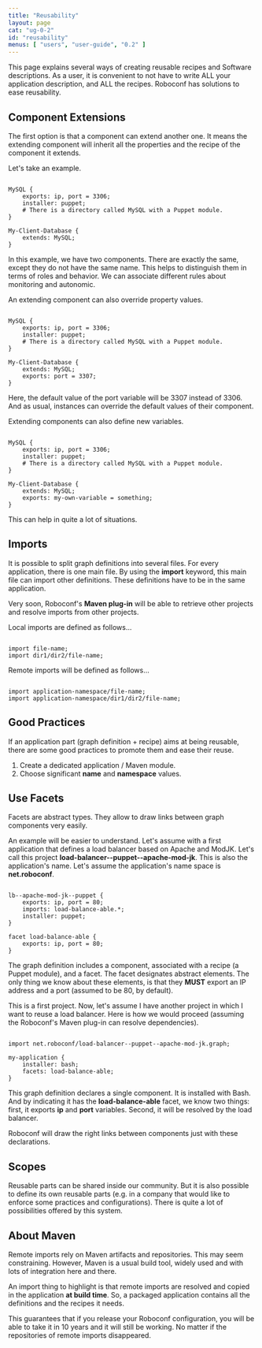 ```yaml
---
title: "Reusability"
layout: page
cat: "ug-0-2"
id: "reusability"
menus: [ "users", "user-guide", "0.2" ]
---
```


This page explains several ways of creating reusable recipes and Software descriptions.
As a user, it is convenient to not have to write ALL your application description, and ALL
the recipes. Roboconf has solutions to ease reusability.


## Component Extensions

The first option is that a component can extend another one.
It means the extending component will inherit all the properties and the recipe
of the component it extends.

Let's take an example.

<pre><code class="language-roboconf">
MySQL {
	exports: ip, port = 3306;
	installer: puppet;
	# There is a directory called MySQL with a Puppet module.
}

My-Client-Database {
	extends: MySQL;
}
</code></pre>

In this example, we have two components.
There are exactly the same, except they do not have the same name. This helps to distinguish
them in terms of roles and behavior. We can associate different rules about monitoring and autonomic.

An extending component can also override property values.

<pre><code class="language-roboconf">
MySQL {
	exports: ip, port = 3306;
	installer: puppet;
	# There is a directory called MySQL with a Puppet module.
}

My-Client-Database {
	extends: MySQL;
	exports: port = 3307;
}
</code></pre>

Here, the default value of the port variable will be 3307 instead of 3306.
And as usual, instances can override the default values of their component.

Extending components can also define new variables.

<pre><code class="language-roboconf">
MySQL {
	exports: ip, port = 3306;
	installer: puppet;
	# There is a directory called MySQL with a Puppet module.
}

My-Client-Database {
	extends: MySQL;
	exports: my-own-variable = something;
}
</code></pre>

This can help in quite a lot of situations.


## Imports

It is possible to split graph definitions into several files.
For every application, there is one main file. By using the **import** keyword,
this main file can import other definitions. These definitions have to be in the same application.

Very soon, Roboconf's **Maven plug-in** will be able to retrieve other projects and resolve
imports from other projects.

Local imports are defined as follows...

<pre><code class="language-roboconf">
import file-name;
import dir1/dir2/file-name;
</code></pre>

Remote imports will be defined as follows...

<pre><code class="language-roboconf">
import application-namespace/file-name;
import application-namespace/dir1/dir2/file-name;
</code></pre>


## Good Practices

If an application part (graph definition + recipe) aims at being reusable,
there are some good practices to promote them and ease their reuse.

1. Create a dedicated application / Maven module.
2. Choose significant **name** and **namespace** values.


## Use Facets

Facets are abstract types.
They allow to draw links between graph components very easily.

An example will be easier to understand.
Let's assume with a first application that defines a load balancer based on Apache and ModJK.
Let's call this project **load-balancer--puppet--apache-mod-jk**. This is also the application's name.
Let's assume the application's name space is **net.roboconf**.

<pre><code class="language-roboconf">
lb--apache-mod-jk--puppet {
	exports: ip, port = 80;
	imports: load-balance-able.*;
	installer: puppet;
}

facet load-balance-able {
	exports: ip, port = 80;
}
</code></pre>

The graph definition includes a component, associated with a recipe (a Puppet module), and a facet.
The facet designates abstract elements. The only thing we know about these elements, is that they **MUST**
export an IP address and a port (assumed to be 80, by default).

This is a first project.
Now, let's assume I have another project in which I want to reuse a load balancer.
Here is how we would proceed (assuming the Roboconf's Maven plug-in can resolve dependencies).

<pre><code class="language-roboconf">
import net.roboconf/load-balancer--puppet--apache-mod-jk.graph;

my-application {
	installer: bash;
	facets: load-balance-able;
}
</code></pre>

This graph definition declares a single component.
It is installed with Bash. And by indicating it has the **load-balance-able** facet,
we know two things: first, it exports **ip** and **port** variables. Second, it will be
resolved by the load balancer.

Roboconf will draw the right links between components just with these declarations.


## Scopes

Reusable parts can be shared inside our community.
But it is also possible to define its own reusable parts (e.g. in a company that would like to enforce
some practices and configurations). There is quite a lot of possibilities offered by this system.


## About Maven

Remote imports rely on Maven artifacts and repositories.
This may seem constraining. However, Maven is a usual build tool, widely used and with
lots of integration here and there.

An import thing to highlight is that remote imports are resolved and copied in the application
**at build time**. So, a packaged application contains all the definitions and the recipes it needs.

This guarantees that if you release your Roboconf configuration, you will be able to take it in 10 years
and it will still be working. No matter if the repositories of remote imports disappeared.
